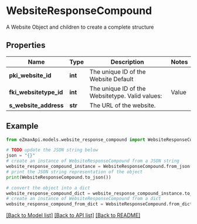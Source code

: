# WebsiteResponseCompound

A Website Object and children to create a complete structure

## Properties

Name | Type | Description | Notes
------------ | ------------- | ------------- | -------------
**pki_website_id** | **int** | The unique ID of the Website Default | 
**fki_websitetype_id** | **int** | The unique ID of the Websitetype.  Valid values:  |Value|Description| |-|-| |1|Website| |2|Twitter| |3|Facebook| |4|Survey| | 
**s_website_address** | **str** | The URL of the website. | 

## Example

```python
from eZmaxApi.models.website_response_compound import WebsiteResponseCompound

# TODO update the JSON string below
json = "{}"
# create an instance of WebsiteResponseCompound from a JSON string
website_response_compound_instance = WebsiteResponseCompound.from_json(json)
# print the JSON string representation of the object
print(WebsiteResponseCompound.to_json())

# convert the object into a dict
website_response_compound_dict = website_response_compound_instance.to_dict()
# create an instance of WebsiteResponseCompound from a dict
website_response_compound_from_dict = WebsiteResponseCompound.from_dict(website_response_compound_dict)
```
[[Back to Model list]](../README.md#documentation-for-models) [[Back to API list]](../README.md#documentation-for-api-endpoints) [[Back to README]](../README.md)


